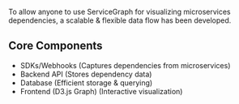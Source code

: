 To allow anyone to use ServiceGraph for visualizing microservices dependencies, a scalable & flexible data flow has been developed.

## Core Components

- SDKs/Webhooks (Captures dependencies from microservices)
- Backend API (Stores dependency data)
- Database (Efficient storage & querying)
- Frontend (D3.js Graph) (Interactive visualization)
